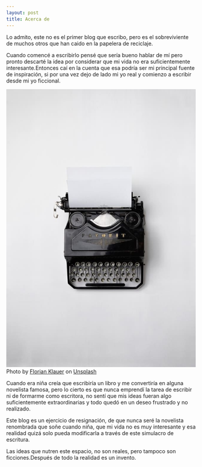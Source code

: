 ```yaml
---
layout: post
title: Acerca de
---
```



Lo admito, este no es el primer blog que escribo, pero es el sobreviviente de muchos otros que han caido en la papelera de reciclaje.

Cuando comencé a escribirlo pensé que sería bueno hablar de mí pero pronto descarté la idea por considerar que mi vida no era suficientemente interesante.Entonces caí en la cuenta que esa podría ser mi principal fuente de inspiración, si por una vez dejo de lado mi yo real y comienzo a escribir desde mi yo ficcional.


![Maquina de escribir](assets/blog_images/florian-klauer.jpg)
<span>Photo by <a href="https://unsplash.com/@florianklauer?utm_source=unsplash&amp;utm_medium=referral&amp;utm_content=creditCopyText">Florian Klauer</a> on <a href="https://unsplash.com/s/photos/black?utm_source=unsplash&amp;utm_medium=referral&amp;utm_content=creditCopyText">Unsplash</a></span>
 

Cuando era niña creía que escribiría un libro y me convertiría en alguna novelista famosa, pero lo cierto es que nunca emprendí la tarea de escribir ni de formarme como escritora, no sentí que mis ideas fueran algo suficientemente extraordinarias y todo quedó en un deseo frustrado y no realizado.

Este blog es  un ejercicio de resignación, de que nunca seré la novelista renombrada que soñe cuando niña, que mi vida no es muy interesante y esa realidad quizá solo pueda modificarla a través de este simulacro de escritura.

Las ideas que nutren este espacio, no son reales, pero tampoco son ficciones.Después de todo la realidad es un invento.